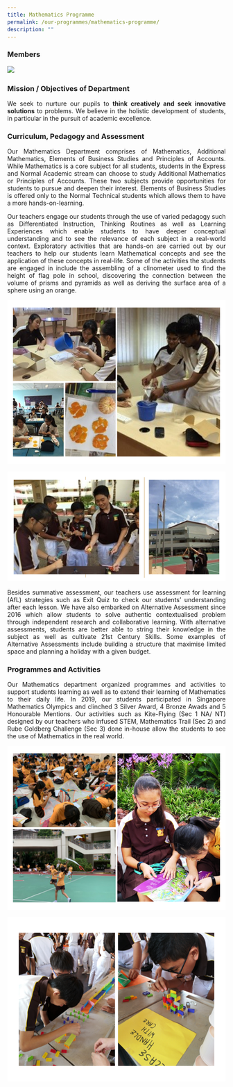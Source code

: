 ```yaml
---
title: Mathematics Programme
permalink: /our-programmes/mathematics-programme/
description: ""
---
```

### Members

![](/images/Our%20Academic%20Programme/Math/Math%20Dept%202019.png)

### Mission / Objectives of Department

<p style="text-align: justify;">We seek to nurture our pupils to <b>think creatively and seek innovative solutions</b> to problems. We believe in the holistic development of students, in particular in the pursuit of academic excellence.</p>

### Curriculum, Pedagogy and Assessment

<p style="text-align: justify;">Our Mathematics Department comprises of Mathematics, Additional Mathematics, Elements of Business Studies and Principles of Accounts. While Mathematics is a core subject for all students, students in the Express and Normal Academic stream can choose to study Additional Mathematics or Principles of Accounts. These two subjects provide opportunities for students to pursue and deepen their interest. Elements of Business Studies is offered only to the Normal Technical students which allows them to have a more hands-on-learning.</p>

<p style="text-align: justify;">Our teachers engage our students through the use of varied pedagogy such as Differentiated Instruction, Thinking Routines as well as Learning Experiences which enable students to have deeper conceptual understanding and to see the relevance of each subject in a real-world context. Exploratory activities that are hands-on are carried out by our teachers to help our students learn Mathematical concepts and see the application of these concepts in real-life. Some of the activities the students are engaged in include the assembling of a clinometer used to find the height of flag pole in school, discovering the connection between the volume of prisms and pyramids as well as deriving the surface area of a sphere using an orange.</p>

![](/images/Our%20Academic%20Programme/Math/CPA_1.png)

![](/images/Our%20Academic%20Programme/Math/CPA_2.png)

<p style="text-align: justify;">Besides summative assessment, our teachers use assessment for learning (AfL) strategies such as Exit Quiz to check our students’ understanding after each lesson. We have also embarked on Alternative Assessment since 2016 which allow students to solve authentic contextualised problem through independent research and collaborative learning. With alternative assessments, students are better able to string their knowledge in the subject as well as cultivate 21st Century Skills. Some examples of Alternative Assessments include building a structure that maximise limited space and planning a holiday with a given budget. </p>

### Programmes and Activities

<p style="text-align: justify;">Our Mathematics department organized programmes and activities to support students learning as well as to extend their learning of Mathematics to their daily life. In 2019, our students participated in Singapore Mathematics Olympics and clinched 3 Silver Award, 4 Bronze Awads and 5 Honourable Mentions. Our activities such as Kite-Flying (Sec 1 NA/ NT) designed by our teachers who infused STEM, Mathematics Trail (Sec 2) and Rube Goldberg Challenge (Sec 3) done in-house allow the students to see the use of Mathematics in the real world.</p>

![](/images/Our%20Academic%20Programme/Math/Activity_1.png)

![](/images/Our%20Academic%20Programme/Math/Activity_2.png)